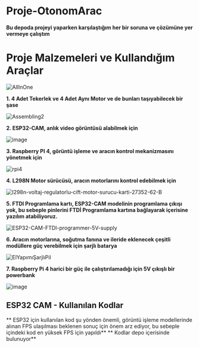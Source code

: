 # Proje-OtonomArac
 
**Bu depoda projeyi yaparken karşılaştığım her bir soruna ve çözümüne yer vermeye çalıştım**

# Proje Malzemeleri ve Kullandığım Araçlar

![AllInOne](https://user-images.githubusercontent.com/80072131/128005403-8fd966f7-5775-43d9-9e8d-3e968db9c4f5.jpg)

**1. 4 Adet Tekerlek ve 4 Adet Aynı Motor ve de bunları taşıyabilecek bir şase**

![Assembling2](https://user-images.githubusercontent.com/80072131/128005931-70a7b321-ec60-4876-b8b0-87bcebe70b10.jpg)

**2. ESP32-CAM, anlık video görüntüsü alabilmek için**

![image](https://user-images.githubusercontent.com/80072131/128006070-f3ad16a5-b747-4c63-b7bb-8c299a307f82.png)

**3. Raspberry PI 4, görüntü işleme ve aracın kontrol mekanizmasını yönetmek için**

![rpi4](https://user-images.githubusercontent.com/80072131/128006646-8b8670ad-a408-40d5-8d67-5edc152e84a4.jpg)

**4. L298N Motor sürücüsü, aracın motorlarını kontrol edebilmek için**

![l298n-voltaj-regulatorlu-cift-motor-surucu-karti-27352-62-B](https://user-images.githubusercontent.com/80072131/128007230-3bf93ff8-fdf1-4a61-b977-f00a30c55b95.jpg)

**5. FTDI Programlama kartı, ESP32-CAM modelinin programlama çıkışı yok, bu sebeple pinlerini FTDİ Programlama kartına bağlayarak içerisine yazılım atabiliyoruz.**

![ESP32-CAM-FTDI-programmer-5V-supply](https://user-images.githubusercontent.com/80072131/128007477-a4263771-8cc7-4716-b23d-026950997a9c.png)

**6. Aracın motorlarına, soğutma fanına ve ileride eklenecek çeşitli modüllere güç verebilmek için şarjlı batarya**

![ElYapımıŞarjlıPil](https://user-images.githubusercontent.com/80072131/128008707-af9c9a9a-469c-46b1-b809-a736608f9c94.jpg)

**7. Raspberry Pi 4 harici bir güç ile çalıştırılamadığı için 5V çıkışlı bir powerbank**

![image](https://user-images.githubusercontent.com/80072131/128009137-be14a063-73b6-4feb-9fbd-05c619023ef9.png)


## ESP32 CAM - Kullanılan Kodlar

** ESP32 için kullanılan kod şu yönden önemli, görüntü işleme modellerinde alınan FPS ulaşılması beklenen sonuç için önem arz ediyor, bu sebeple içindeki kod en yüksek FPS için yapıldı** 
** Kodlar depo içerisinde bulunuyor**










